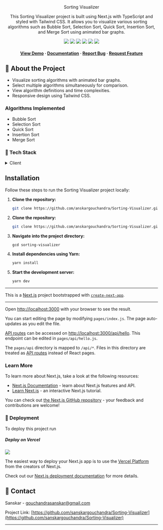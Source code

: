 <div align="center">

 <hi> Sorting Visualizer</h1>

<p>
This Sorting Visualizer project is built using Next.js with TypeScript and styled with Tailwind CSS. It allows you to visualize various sorting algorithms such as Bubble Sort, Selection Sort, Quick Sort, Insertion Sort, and Merge Sort using animated bar graphs.
</p>
  
  
<!-- Badges -->

<a href="https://Sorting-Visualizer-omega.vercel.app/" target="_blank">![](https://img.shields.io/website-up-down-green-red/http/monip.org.svg)</a>
![](https://img.shields.io/badge/Maintained-Yes-indigo) 
![](https://img.shields.io/github/forks/sanskargouchandra/One-Note.svg)
![](https://img.shields.io/github/stars/sanskargouchandra/One-Note.svg)
![](https://img.shields.io/github/issues/sanskargouchandra/One-Note)
![](https://img.shields.io/github/last-commit/sanskargouchandra/One-Note.svg)

<h4>
    <a href="https://Sorting-Visualizer-omega.vercel.app/">View Demo</a>
  <span> · </span>
    <a href="https://github.com/sanskargouchandra/Sorting-Visualizer/blob/master/README.md">Documentation</a>
  <span> · </span>
    <a href="https://github.com/sanskargouchandra/Sorting-Visualizer/issues">Report Bug</a>
  <span> · </span>
    <a href="https://github.com/sanskargouchandra/Sorting-Visualizer/issues">Request Feature</a>
  </h4>
</div>


## :star2: About the Project

- Visualize sorting algorithms with animated bar graphs.
- Select multiple algorithms simultaneously for comparison.
- View algorithm definitions and time complexities.
- Responsive design using Tailwind CSS.

### Algorithms Implemented

- Bubble Sort
- Selection Sort
- Quick Sort
- Insertion Sort
- Merge Sort

### :space_invader: Tech Stack

<details>
  <summary>Client</summary>
  <ul>
    <li><a href="https://#/">Typescript</a></li>
    <li><a href="https://nextjs.org/">Next.js</a></li>
    <li><a href="https://reactjs.org/">React.js</a></li>
   <li><a href="https://tailwindcss.com/_next/static/media/tailwindcss-mark.3c5441fc7a190fb1800d4a5c7f07ba4b1345a9c8.svg">TailwindCSS</a></li>
  </ul>
</details>

## Installation

Follow these steps to run the Sorting Visualizer project locally:
</div>

1. **Clone the repository:**

   ```bash
   git clone https://github.com/anskargouchandra/Sorting-Visualizer.git


1. **Clone the repository:**

   ```bash
   git clone https://github.com/anskargouchandra/Sorting-Visualizer.git


2. **Navigate into the project directory:**

   ```bash
   gcd sorting-visualizer


3. **Install dependencies using Yarn:**

   ```bash
   yarn install


4. **Start the development server:**

   ```bash
   yarn dev


<hr />

This is a [Next.js](https://nextjs.org/) project bootstrapped with [`create-next-app`](https://github.com/vercel/next.js/tree/canary/packages/create-next-app).

<hr />

Open [http://localhost:3000](http://localhost:3000) with your browser to see the result.

You can start editing the page by modifying `pages/index.js`. The page auto-updates as you edit the file.

[API routes](https://nextjs.org/docs/api-routes/introduction) can be accessed on [http://localhost:3000/api/hello](http://localhost:3000/api/hello). This endpoint can be edited in `pages/api/hello.js`.

The `pages/api` directory is mapped to `/api/*`. Files in this directory are treated as [API routes](https://nextjs.org/docs/api-routes/introduction) instead of React pages.

### Learn More

To learn more about Next.js, take a look at the following resources:

- [Next.js Documentation](https://nextjs.org/docs) - learn about Next.js features and API.
- [Learn Next.js](https://nextjs.org/learn) - an interactive Next.js tutorial.

You can check out [the Next.js GitHub repository](https://github.com/vercel/next.js/) - your feedback and contributions are welcome!

<!-- Deployment -->

### :triangular_flag_on_post: Deployment

To deploy this project run

##### Deploy on Vercel

![](https://img.shields.io/badge/Vercel-000000?style=for-the-badge&logo=vercel&logoColor=white)

The easiest way to deploy your Next.js app is to use the [Vercel Platform](https://vercel.com/new?utm_medium=default-template&filter=next.js&utm_source=create-next-app&utm_campaign=create-next-app-readme) from the creators of Next.js.

Check out our [Next.js deployment documentation](https://nextjs.org/docs/deployment) for more details.

## :handshake: Contact

Sanskar - gouchandrasanskar@gmail.com

Project Link: [https://github.com/sanskargouchandra/Sorting-Visualizer](https://github.com/sanskargouchandra/Sorting-Visualizer)

<hr />

